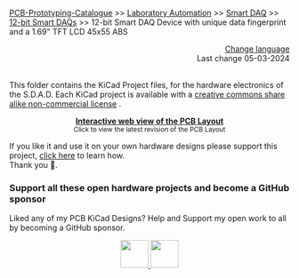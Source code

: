 [PCB-Prototyping-Catalogue](https://github.com/aeonSolutions/PCB-Prototyping-Catalogue)  >>  [Laboratory Automation](https://github.com/aeonSolutions/PCB-Prototyping-Catalogue/tree/main/Laboratory%20Automation)  >>  [Smart DAQ](https://github.com/aeonSolutions/PCB-Prototyping-Catalogue/tree/main/Smart%20DAQ)  >> [12-bit Smart DAQs](https://github.com/aeonSolutions/PCB-Prototyping-Catalogue/tree/main/Smart%20DAQ/12-bit) >> 12-bit Smart DAQ Device with unique data fingerprint and a 1.69" TFT LCD  45x55 ABS

<div align="right">
 <a href="https://github-com.translate.goog/aeonSolutions/Open-Science-12bit-Smart-DAQ-Device-with-unique-data-fingerprint-and-a-1.69-TFT-LCD-45x55-ABS?_x_tr_sl=en&_x_tr_tl=pt&_x_tr_hl=en&_x_tr_pto=wapp">Change language</a>  <br>
Last change 05-03-2024
</div>

<br>

This folder contains the KiCad Project files, for the hardware electronics of the S.D.A.D.  Each KiCad project is available with a [creative commons share alike non-commercial license](https://creativecommons.org/licenses/by-nc-sa/4.0/deed.en) . 

<p align="center">
  <strong> <a href="https://aeonsolutions.github.io/sponsor/sdad/2ch/">Interactive web view of the PCB Layout</a> </strong> <br>
 <sup>Click to view the latest revision of the PCB Layout</sup>
</p>

If you like it and use it on your own hardware designs please support this project, [click here](https://github.com/sponsors/aeonSolutions) to learn how. <br> Thank you 🙏. 

### Support all these open hardware projects and become a GitHub sponsor  
Liked any of my PCB KiCad Designs? Help and Support my open work to all by becoming a GitHub sponsor.

<p align="center">
    <a href="https://github.com/aeonSolutions/PCB-Prototyping-Catalogue/blob/main/become_a_sponsor/aeonlabs-github-sponsorship-agreement.docx">
        <img height="50" src="https://github.com/aeonSolutions/PCB-Prototyping-Catalogue/blob/main/media/want_to_become_a_sponsor.png">
    </a>
    <a href="https://github.com/sponsors/aeonSolutions">
        <img height="50" src="https://github.com/aeonSolutions/PCB-Prototyping-Catalogue/blob/main/media/become_a_github_sponsor.png">
    </a>
</p>

# 

